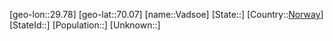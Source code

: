 ﻿---
location: [70.07,29.78]
type: City
tags:
- geo/City


SpocWebEntityId: 35163
isDeleted: false
confidential: public

---
[geo-lon::29.78]
[geo-lat::70.07]
[name::Vadsoe]
[State::]
[Country::[Norway](geo/Continent/Europe/Norway.md)]
[StateId::]
[Population::]
[Unknown::]

